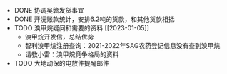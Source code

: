 - DONE 协调吴赣发货事宜
- DONE 开沅账款统计，安排6.2吨的货款，和其他货款相抵
- TODO 溴甲烷疑问和需要的资料 [[2023-01-05]]
	- 溴甲烷开发信，总结优势
	- 智利溴甲烷注册查询：2021-2022年SAG农药登记信息没有查到溴甲烷
	- 请教小雷：溴甲烷竞争格局的资料
- TODO 大地动保的电放件提醒邮件